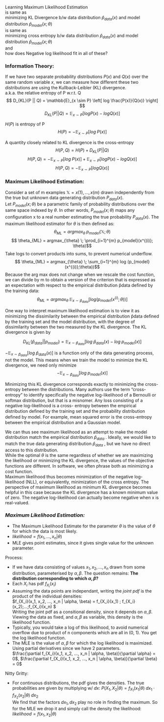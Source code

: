 Learning Maximum Likelihood Estimation  
is same as  
minimizing KL Divergence b/w data distribution $\hat{p}_{data}(x)$ and model distribution $\hat{p}_{model}(x;\theta)$  
is same as  
minimizing cross entropy b/w data distribution $\hat{p}_{data}(x)$ and model distribution $\hat{p}_{model}(x;\theta)$  
and  
how does Negative log likelihood fit in all of these?




### Information Theory:

If we have two separate probability distributions $P(x)$ and $Q(x)$ over the same
random variable $x$, we can measure how diﬀerent these two distributions are using
the Kullback-Leibler (KL) divergence.  
a.k.a.  the relative entropy of P w.r.t. Q
$$ D_{KL}(P || Q) = \mathbb{E}_{x \sim P} \left[ log \frac{P(x)}{Q(x)} \right] $$
$$ D_{KL}(P || Q) = \mathbb{E}_{x \sim P} \left[ logP(x) - log Q(x) \right] $$


$H(P)$ is entropy of P 
$$ H(P) = - \mathbb{E}_{x \sim P } \left[log \; P(x)\right] $$



A quantity closely related to KL divergence is the cross-entropy
$$ H(P, Q) = H(P) + D_{KL}(P||Q) $$ 
$$ H(P, Q) = - \mathbb{E}_{x \sim P } \left[log \; P(x)\right] + \mathbb{E}_{x \sim P} \left[ logP(x) - log Q(x) \right] $$
$$ H(P, Q) = - \mathbb{E}_{x \sim P} \left[ log Q(x) \right] $$


### Maximum Likelihood Estimation:

Consider a set of m examples $\mathbb{X} = {x (1), . . . , x (m)}$ drawn independently from the true but unknown data generating distribution $P_{data} (x)$.  
Let $P_{model} (x; θ)$ be a parametric family of probability distributions over the same space indexed by $\theta$. In other words, $P_{model} (x; θ)$  maps any conﬁguration x to a real number estimating the true probability $P_{data} (x)$.
The maximum likelihood estimator for $\theta$ is then deﬁned as:
$$ \theta_{ML} = argmax_{\theta} \; p_{model}(\mathbb{X}; \theta)$$
$$ \theta_{ML} = argmax_{\theta} \; \prod_{i=1}^{m}  p_{model}(x^{(i)}; \theta)$$
Take logs to convert products into sums, to prevent numerical underﬂow.
$$ \theta_{ML} = argmax_{\theta} \; \sum_{i=1}^{m}  log (p_{model}(x^{(i)};\theta))$$
Because the arg max does not change when we rescale the cost function, we can
divide by m to obtain a version of the criterion that is expressed as an expectation
with respect to the empirical distribution p̂data deﬁned by the training data:
$$ \theta_{ML} = argmax_{\theta} \; \mathbb{E}_{x \sim \hat{p}_{data}} \left[log (p_{model}(x^{(i)};\theta))\right]$$

One way to interpret maximum likelihood estimation is to view it as minimizing
the dissimilarity between the empirical distribution p̂data deﬁned by the training
set and the model distribution, with the degree of dissimilarity between the two
measured by the KL divergence. The KL divergence is given by

$$ D_{KL}(\hat{p}_{data} || p_{model}) = \mathbb{E}_{x \sim \hat{p}_{data}} \left[ log \;\hat{p}_{data}(x) - log \; p_{model}(x) \right] $$

$-\mathbb{E}_{x \sim \hat{p}_{data}} \left[ log \;\hat{p}_{data}(x) \right]$ is a function only of the data generating process, not the
model. This means when we train the model to minimize the KL divergence, we
need only minimize 
$$-\mathbb{E}_{x \sim \hat{p}_{data}} \left[ log \; p_{model}(x) \right]$$


Minimizing this KL divergence corresponds exactly to minimizing the cross-
entropy between the distributions. Many authors use the term “cross-entropy” to
identify speciﬁcally the negative log-likelihood of a Bernoulli or softmax distribution,
but that is a misnomer. Any loss consisting of a negative log-likelihood is a cross-
entropy between the empirical distribution deﬁned by the training set and the
probability distribution deﬁned by model. For example, mean squared error is the
cross-entropy between the empirical distribution and a Gaussian model.

We can thus see maximum likelihood as an attempt to make the model distribution match the empirical distribution $\hat{p}_{data}$ . Ideally, we would like to match the true data generating distribution $\hat{p}_{data}$ , but we have no direct access to this distribution.  
While the optimal $\theta$ is the same regardless of whether we are maximizing the
likelihood or minimizing the KL divergence, the values of the objective functions
are diﬀerent. In software, we often phrase both as minimizing a cost function.  
Maximum likelihood thus becomes minimization of the negative log-likelihood
(NLL), or equivalently, minimization of the cross entropy. The perspective of
maximum likelihood as minimum KL divergence becomes helpful in this case
because the KL divergence has a known minimum value of zero. The negative
log-likelihood can actually become negative when x is real-valued.


### *Maximum Likelihood Estimation:*
- The Maximum Likelihood Estimate for the parameter $\theta$ is the value of $\theta$ for which the data is most likely.  
- $likelihood = f({x_1, ..., x_n}|\theta)$
- MLE gives point estimates, since it gives  single value for the unknown parameter.

Process:

- If we have data consisting of values $x_1, x_2, ..., x_n$ drawn from some  distribution, parameterised by $\alpha, \beta$. The question remains: **The distribution corresponding to which $\alpha, \beta$?**
- Each $X_i$ has pdf $f_{X_i}(x_i)$
- Assuming the data points are independant, writing the *joint pdf* is the product of the individual densities:  
$f_{X_i}(x_1, x_2, ..., x_n | \alpha, \beta) = f_{X_i}(x_1) \; f_{X_i}(x_2)\;...\;f_{X_i}(x_n) $  
Writing the joint pdf as a consitional density, since it depends on $\alpha, \beta$. Viewing the data as fixed, and $\alpha, \beta$ as variable, this density is the likelihood function.
- Typically, you would take a log of this likelihood, to avoid numerical overflow due to product of n components which are all in (0, 1). You get the log likelihood function.
- The MLE is the value of $\alpha, \beta$ for which the log likelihood is maximized. Using partial derivatives since we have 2 parameters.  
$\frac{\partial f_{X_i}(x_1, x_2, ..., x_n | \alpha, \beta)}{\partial \alpha} = 0$, 
$\frac{\partial f_{X_i}(x_1, x_2, ..., x_n | \alpha, \beta)}{\partial \beta} = 0$

Nitty Gritty:

- For continuous distributions, the pdf gives the densities. The true probabilities are given by multiplying w/ $dx$: 
$P(X_1, X_2 | \theta) = f_{X_1}(x_1 | \theta)\;dx_1 \cdot f_{X_2}(x_2 | \theta)\;dx_2$  
We find that the factors $dx_1, dx_2$ play no role in finding the maximum. So for the MLE we drop it and simply call the density the likelihood: $likelihood = f(x_1, x_2 | \theta)$
